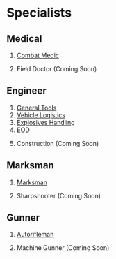 # Specialists

## Medical

1. [Combat Medic](specialists/medical/medic.md)
<!-- 2. [Field Doctor](specialists/medical/doctor.md) -->
2. Field Doctor (Coming Soon)
<!-- 3. [Director of Medical Operations](specialists/medical/director.md) -->

## Engineer

1. [General Tools](specialists/engineer/engineer.md)
2. [Vehicle Logistics](specialists/engineer/vehicles.md)
3. [Explosives Handling](specialists/engineer/explosives.md)
4. [EOD](specialists/engineer/eod.md)
<!-- 5. [Construction](specialists/engineer/construction.md) -->
5. Construction (Coming Soon)

## Marksman

1. [Marksman](specialists/marksman/marksman.md)
<!-- 2. [Sharpshooter](specialists/makrsman/sharpshooter.md) -->
2. Sharpshooter (Coming Soon)
<!-- 3. [Sniper & Spotter](specialists/marksman/sniper.md) -->

## Gunner

1. [Autorifleman](specialists/gunner/autorifleman.md)
<!-- 2. [Machine Gunner](specialists/gunner/machinegunner.md) -->
2. Machine Gunner (Coming Soon)

<!-- ## Pilot -->

<!-- 1. [Transport Pilot](specialists/pilot/transport.md) -->
<!-- 2. [Recon Pilot](specialists/pilot/recon.md) -->
<!-- 3. [Armed Support Pilot](specialists/pilot/armed_support.md) -->

<!-- ### Aircraft -->

<!-- 1. [MH-6M Little Bird](specialists/pilot/aircraft_mh6m.md) -->
<!-- 2. [UH-1H Huey](specialists/pilot/aircraft_uh1h.md) -->
<!-- 3. [UH-60 Black Hawk](specialists/pilot/aircraft_uh60.md) -->
